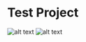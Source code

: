 # Test Project
![ alt text ](https://img.shields.io/badge/Electronics-Developer-darkblue)
![ alt text ](https://img.shields.io/badge/Arduino-Series-darkgreen)
